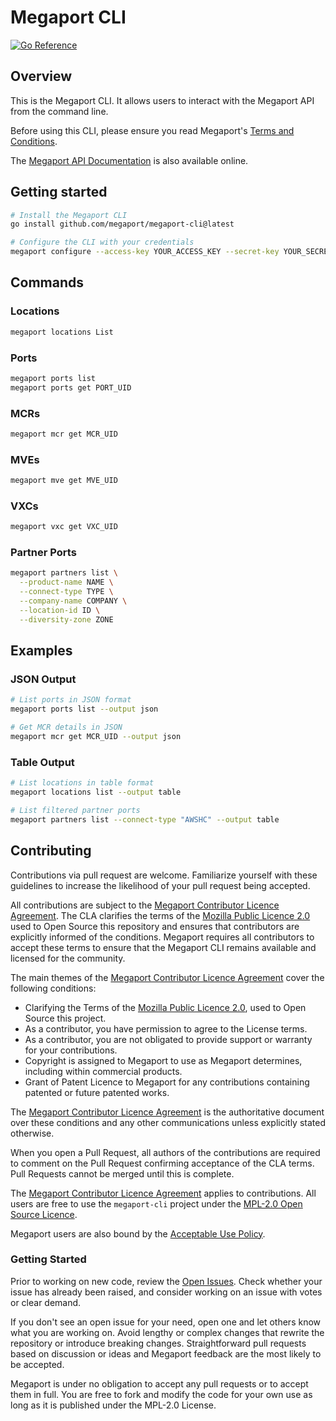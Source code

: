 # Megaport CLI

[![Go Reference](https://pkg.go.dev/badge/github.com/megaport/megaport-cli.svg)](https://pkg.go.dev/github.com/megaport/megaport-cli)

## Overview

This is the Megaport CLI. It allows users to interact with the Megaport API from the command line.

Before using this CLI, please ensure you read Megaport's [Terms and Conditions](https://www.megaport.com/legal/global-services-agreement/).

The [Megaport API Documentation](https://dev.megaport.com/) is also available online.

## Getting started 

```sh
# Install the Megaport CLI
go install github.com/megaport/megaport-cli@latest

# Configure the CLI with your credentials
megaport configure --access-key YOUR_ACCESS_KEY --secret-key YOUR_SECRET_KEY
```

## Commands

### Locations

```sh
megaport locations List
```

### Ports 

```sh
megaport ports list
megaport ports get PORT_UID
```

### MCRs

```sh
megaport mcr get MCR_UID
```

### MVEs

```sh
megaport mve get MVE_UID
```

### VXCs

```sh
megaport vxc get VXC_UID
```

### Partner Ports

```sh
megaport partners list \
  --product-name NAME \
  --connect-type TYPE \
  --company-name COMPANY \
  --location-id ID \
  --diversity-zone ZONE
```

## Examples

### JSON Output

```sh
# List ports in JSON format
megaport ports list --output json

# Get MCR details in JSON
megaport mcr get MCR_UID --output json
```

### Table Output

```sh
# List locations in table format
megaport locations list --output table

# List filtered partner ports
megaport partners list --connect-type "AWSHC" --output table
```

## Contributing

Contributions via pull request are welcome. Familiarize yourself with these guidelines to increase the likelihood of your pull request being accepted.

All contributions are subject to the [Megaport Contributor Licence Agreement](CLA.md).
The CLA clarifies the terms of the [Mozilla Public Licence 2.0](LICENSE) used to Open Source this repository and ensures that contributors are explicitly informed of the conditions. Megaport requires all contributors to accept these terms to ensure that the Megaport CLI remains available and licensed for the community.

The main themes of the [Megaport Contributor Licence Agreement](CLA.md) cover the following conditions: 
- Clarifying the Terms of the [Mozilla Public Licence 2.0](LICENSE), used to Open Source this project.
- As a contributor, you have permission to agree to the License terms.
- As a contributor, you are not obligated to provide support or warranty for your contributions.
- Copyright is assigned to Megaport to use as Megaport determines, including within commercial products.
- Grant of Patent Licence to Megaport for any contributions containing patented or future patented works.

The [Megaport Contributor Licence Agreement](CLA.md) is the authoritative document over these conditions and any other communications unless explicitly stated otherwise.

When you open a Pull Request, all authors of the contributions are required to comment on the Pull Request confirming acceptance of the CLA terms. Pull Requests cannot be merged until this is complete.

The [Megaport Contributor Licence Agreement](CLA.md) applies to contributions. 
All users are free to use the `megaport-cli` project under the [MPL-2.0 Open Source Licence](LICENSE).

Megaport users are also bound by the [Acceptable Use Policy](https://www.megaport.com/legal/acceptable-use-policy).	

### Getting Started

Prior to working on new code, review the [Open Issues](../issues). Check whether your issue has already been raised, and consider working on an issue with votes or clear demand.

If you don't see an open issue for your need, open one and let others know what you are working on. Avoid lengthy or complex changes that rewrite the repository or introduce breaking changes. Straightforward pull requests based on discussion or ideas and Megaport feedback are the most likely to be accepted. 

Megaport is under no obligation to accept any pull requests or to accept them in full. You are free to fork and modify the code for your own use as long as it is published under the MPL-2.0 License.